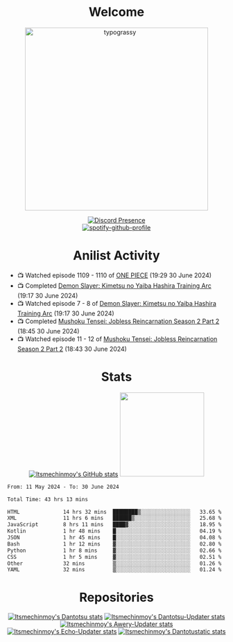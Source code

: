 <div align="center">

# Welcome
<a href="https://github.com/kawarimidoll/typograssy">
    <img alt="typograssy" src="https://typograssy.deno.dev/api?text=%E3%82%88%E3%81%86%E3%81%93%E3%81%9D%E3%81%BF%E3%81%AA%E3%81%95%E3%82%93%20-%20Itsmechinmoy--&&l0=none&l1=82d9d0&l2=027353&l3=038c4c&l4=01402e&bg=none&frame=none&speed=100&comment=" width="421.99">
</a>

[![Discord Presence](https://lanyard.cnrad.dev/api/523539866311720963?theme=dark&bg=Oe1116&animated=false&hideDiscrim=true&borderRadius=30px&hideActivity=whenNotUsed)](https://discord.com/users/523539866311720963)<br>
[![spotify-github-profile](https://spotify-github-profile.kittinanx.com/api/view?uid=31zczwoe3obxakjgkio7anubhkaq&cover_image=true&theme=novatorem&show_offline=true&background_color=121212&interchange=false&bar_color=53b14f&bar_color=ffffff&bar_color_cover=false)](https://spotify-github-profile.vercel.app/api/view?uid=31zczwoe3obxakjgkio7anubhkaq&redirect=true)
</div>

<div align="center">

# Anilist Activity
</div>
<!-- ANILIST_ACTIVITY:start -->

-   📺 Watched episode 1109 - 1110 of [ONE PIECE](https://anilist.co/anime/21) (19:29 30 June 2024)
-   📺 Completed [Demon Slayer: Kimetsu no Yaiba Hashira Training Arc](https://anilist.co/anime/166240) (19:17 30 June 2024)
-   📺 Watched episode 7 - 8 of [Demon Slayer: Kimetsu no Yaiba Hashira Training Arc](https://anilist.co/anime/166240) (19:17 30 June 2024)
-   📺 Completed [Mushoku Tensei: Jobless Reincarnation Season 2 Part 2](https://anilist.co/anime/166873) (18:45 30 June 2024)
-   📺 Watched episode 11 - 12 of [Mushoku Tensei: Jobless Reincarnation Season 2 Part 2](https://anilist.co/anime/166873) (18:43 30 June 2024)

<!-- ANILIST_ACTIVITY:end -->
<div align="center">
    
# Stats
[![Itsmechinmoy's GitHub stats](https://github-readme-stats.vercel.app/api?username=itsmechinmoy&show_icons=true&theme=algolia)](https://github.com/anuraghazra/github-readme-stats)
<img src="https://github-readme-stackoverflow.vercel.app/?userID=25004176&theme=dark" height="194"/>
</div>
<!--START_SECTION:waka-->

```txt
From: 11 May 2024 - To: 30 June 2024

Total Time: 43 hrs 13 mins

HTML              14 hrs 32 mins  ████████▒░░░░░░░░░░░░░░░░   33.65 %
XML               11 hrs 6 mins   ██████▒░░░░░░░░░░░░░░░░░░   25.68 %
JavaScript        8 hrs 11 mins   ████▓░░░░░░░░░░░░░░░░░░░░   18.95 %
Kotlin            1 hr 48 mins    █░░░░░░░░░░░░░░░░░░░░░░░░   04.19 %
JSON              1 hr 45 mins    █░░░░░░░░░░░░░░░░░░░░░░░░   04.08 %
Bash              1 hr 12 mins    ▓░░░░░░░░░░░░░░░░░░░░░░░░   02.80 %
Python            1 hr 8 mins     ▓░░░░░░░░░░░░░░░░░░░░░░░░   02.66 %
CSS               1 hr 5 mins     ▓░░░░░░░░░░░░░░░░░░░░░░░░   02.51 %
Other             32 mins         ▒░░░░░░░░░░░░░░░░░░░░░░░░   01.26 %
YAML              32 mins         ▒░░░░░░░░░░░░░░░░░░░░░░░░   01.24 %
```

<!--END_SECTION:waka-->
<div align="center">

# Repositories
[![Itsmechinmoy's Dantotsu stats](https://github-readme-stats.vercel.app/api/pin/?username=itsmechinmoy&repo=dantotsu&show_icons=true&theme=algolia&description_lines_count=1)](https://github.com/itsmechinmoy/dantotsu)
[![Itsmechinmoy's Dantotsu-Updater stats](https://github-readme-stats.vercel.app/api/pin/?username=itsmechinmoy&repo=dantotsu-updater&show_icons=true&theme=algolia&description_lines_count=1)](https://github.com/itsmechinmoy/dantotsu-updater)
[![Itsmechinmoy's Awery-Updater stats](https://github-readme-stats.vercel.app/api/pin/?username=itsmechinmoy&repo=awery-updater&show_icons=true&theme=algolia&description_lines_count=1)](https://github.com/itsmechinmoy/awery-updater)
[![Itsmechinmoy's Echo-Updater stats](https://github-readme-stats.vercel.app/api/pin/?username=itsmechinmoy&repo=echo-updater&show_icons=true&theme=algolia&description_lines_count=1)](https://github.com/itsmechinmoy/echo-updater)
[![Itsmechinmoy's Dantotustatic stats](https://github-readme-stats.vercel.app/api/pin/?username=itsmechinmoy&repo=dantotustatic&show_icons=true&theme=algolia&description_lines_count=1)](https://github.com/itsmechinmoy/dantotustatic)
</div>
